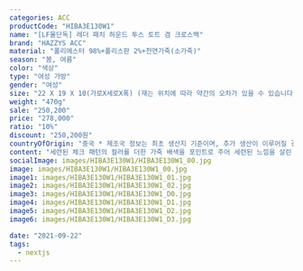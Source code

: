 ```yaml
---
categories: ACC
productCode: "HIBA3E130W1"
name: "[LF몰단독] 레더 패치 하운드 투스 토트 겸 크로스백"
brand: "HAZZYS ACC"
material: "폴리에스터 98%+폴리스판 2%+천연가죽(소가죽)"
season: "봄, 여름"
color: "색상"
type: "여성 가방"
gender: "여성"
size: "22 X 19 X 10(가로X세로X폭) (재는 위치에 따라 약간의 오차가 있을 수 있습니다.) 크로스끈-112 cm(조절 가능)"
weight: "470g"
sale: "250,200"
price: "278,000"
ratio: "10%"
discount: "250,200원"
countryOfOrigin: "중국 * 제조국 정보는 최초 생산지 기준이며, 추가 생산이 이루어질 경우 제조국이 달라질 수 있습니다."
content: "세련된 체크 패턴의 컬러를 더한 가죽 배색을 포인트로 주어 세련된 느낌을 살린 토트백입니다."
socialImage: images/HIBA3E130W1/HIBA3E130W1_00.jpg
image: images/HIBA3E130W1/HIBA3E130W1_00.jpg
image1: images/HIBA3E130W1/HIBA3E130W1_01.jpg
image2: images/HIBA3E130W1/HIBA3E130W1_02.jpg
image3: images/HIBA3E130W1/HIBA3E130W1_D0.jpg
image4: images/HIBA3E130W1/HIBA3E130W1_D1.jpg
image5: images/HIBA3E130W1/HIBA3E130W1_D2.jpg
image6: images/HIBA3E130W1/HIBA3E130W1_D3.jpg

date: "2021-09-22"
tags:
  - nextjs
---
```

